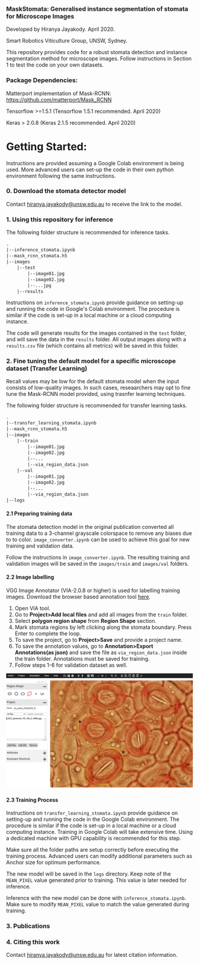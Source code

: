 ### MaskStomata: Generalised instance segmentation of stomata for Microscope Images

Developed by Hiranya Jayakody. April 2020.

Smart Robotics Viticulture Group, UNSW, Sydney.


This repository provides code for a robust stomata detection and instance segmentation method for microscope images. Follow instructions in Section 1 to test the code on your own datasets.

### Package Dependencies:

Matterport implementation of Mask-RCNN: https://github.com/matterport/Mask_RCNN

Tensorflow >=1.5.1 (Tensorflow 1.5.1 recommended. April 2020)

Keras > 2.0.8 (Keras 2.1.5 recommended. April 2020)

# Getting Started:

Instructions are provided assuming a Google Colab environment is being used. More advanced users can set-up the code in their own python environment following the same instructions.

### 0. Download the stomata detector model

Contact hiranya.jayakody@unsw.edu.au to receive the link to the model.

### 1. Using this repository for inference

The following folder structure is recommended for inference tasks.
```
.
|--inference_stomata.ipynb
|--mask_rcnn_stomata.h5
|--images
    |--test
        |--image01.jpg
        |--image02.jpg
        |--...jpg
    |--results
``` 
Instructions on ```inference_stomata.ipynb``` provide guidance on setting-up and running the code in Google's Colab environment. The procedure is similar if the code is set-up in a local machine or a cloud computing instance.

The code will generate results for the images contained in the ```test``` folder, and will save the data in the ```results``` folder. All output images along with a ```results.csv``` file (which contains all metrics) will be saved in this folder.

### 2. Fine tuning the default model for a specific microscope dataset (Transfer Learning)

Recall values may be low for the default stomata model when the input consists of low-quality images. In such cases, reseaarchers may opt to fine tune the Mask-RCNN model provided, using trasnfer learning techniques.

The following folder structure is recommended for transfer learning tasks.
```
.
|--transfer_learning_stomata.ipynb
|--mask_rcnn_stomata.h5
|--images
    |--train
        |--image01.jpg
        |--image02.jpg
        |--...
        |--via_region_data.json
    |--val
        |--image01.jpg
        |--image02.jpg
        |--...
        |--via_region_data.json
|--logs
```

#### 2.1 Preparing training data

The stomata detection model in the original publication converted all training data to a 3-channel grayscale colorspace to remove any biases due to to color. ```image_converter.ipynb``` can be used to achieve this goal for new training and validation data.

Follow the instructions in ```image_converter.ipynb```. The resulting training and validation images will be saved in the ```images/train``` and ```images/val``` folders.

#### 2.2 Image labelling

VGG Image Annotator (VIA-2.0.8 or higher) is used for labelling training images. Download the browser based annotation tool [here](http://www.robots.ox.ac.uk/~vgg/software/via/).

1. Open VIA tool.
2. Go to **Project>Add local files** and add all images from the ```train``` folder.
3. Select **polygon region shape** from **Region Shape** section.
4. Mark stomata regions by left clicking along the stomata boundary. Press Enter to complete the loop.
5. To save the project, go to **Project>Save** and provide a project name.
6. To save the annotation values, go to **Annotation>Export Annotations(as json)** and save the file as ```via_region_data.json``` inside the train folder. Annotations must be saved for training.
7. Follow steps 1-6 for validation dataset as well.

![via_interface](assets/via_interface.jpg)

#### 2.3 Training Process

Instructions on ```transfer_learning_stomata.ipynb``` provide guidance on setting-up and running the code in the Google Colab environment. The procedure is similar if the code is set-up in a local machine or a cloud computing instance. Training in Google Colab will take extensive time. Using a dedicated machine with GPU capability is recommended for this step.

Make sure all the folder paths are setup correctly before executing the training process. Advanced users can modify additional parameters such as Anchor size for optimum performance.

The new model will be saved in the ```logs``` directory. Keep note of the ```MEAN_PIXEL``` value generated prior to training. This value is later needed for inference.

Inference with the new model can be done with ```inference_stomata.ipynb```. Make sure to modify ```MEAN_PIXEL``` value to match the value generated during training.

### 3. Publications

### 4. Citing this work

Contact hiranya.jayakody@unsw.edu.au for latest citation information.







